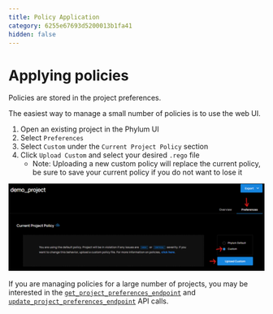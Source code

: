 ```yaml
---
title: Policy Application
category: 6255e67693d5200013b1fa41
hidden: false
---
```


# Applying policies

Policies are stored in the project preferences.

The easiest way to manage a small number of policies is to use the web UI.
1. Open an existing project in the Phylum UI
2. Select `Preferences`
3. Select `Custom` under the `Current Project Policy` section
4. Click `Upload Custom` and select your desired `.rego` file
    - Note: Uploading a new custom policy will replace the current policy, be sure to save your current policy if you do not want to lose it

![image](https://github.com/phylum-dev/documentation/raw/main/assets/apply_policy.png)

If you are managing policies for a large number of projects, you may be interested in the [`get_project_preferences_endpoint`](https://api.phylum.io/api/v0/swagger/index.html#/Preferences/get_project_preferences_endpoint) and [`update_project_preferences_endpoint`](https://api.phylum.io/api/v0/swagger/index.html#/Preferences/update_project_preferences_endpoint) API calls.
